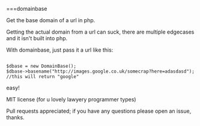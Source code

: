 ===domainbase

Get the base domain of a url in php.

Getting the actual domain from a url can suck, there are multiple edgecases and it isn't built into php. 

With domainbase, just pass it a url like this:

~~~

$dbase = new DomainBase();
$dbase->basename("http://images.google.co.uk/somecrap?here=adasdasd");
//this will return "google"

~~~

easy!

MIT license (for u lovely lawyery programmer types)

Pull requests appreciated; if you have any questions please open an issue, thanks.
